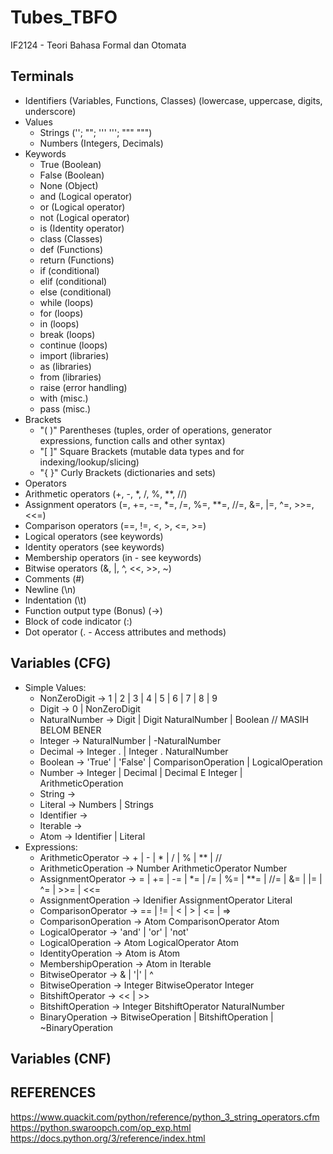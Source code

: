 # Tubes_TBFO
IF2124 - Teori Bahasa Formal dan Otomata

## Terminals
- Identifiers (Variables, Functions, Classes) (lowercase, uppercase, digits, underscore)
- Values
  - Strings (''; ""; ''' '''; """ """)
  - Numbers (Integers, Decimals)
- Keywords
  - True (Boolean)
  - False (Boolean)
  - None (Object)
  - and (Logical operator)
  - or (Logical operator)
  - not (Logical operator)
  - is (Identity operator)
  - class (Classes)
  - def (Functions)
  - return (Functions)
  - if (conditional)
  - elif (conditional)
  - else (conditional)
  - while (loops)
  - for (loops)
  - in (loops)
  - break (loops)
  - continue (loops)
  - import (libraries)
  - as (libraries)
  - from (libraries)
  - raise (error handling)
  - with (misc.)
  - pass (misc.)
- Brackets
  - "( )" Parentheses (tuples, order of operations, generator expressions, function calls and other syntax)
  - "[ ]" Square Brackets (mutable data types and for indexing/lookup/slicing)
  - "{ }" Curly Brackets (dictionaries and sets)
 - Operators
  - Arithmetic operators (+, -, *, /, %, **, //)
  - Assignment operators (=, +=, -=, *=, /=, %=, **=, //=, &=, |=, ^=, >>=, <<=)
  - Comparison operators (==, !=, <, >, <=, >=)
  - Logical operators (see keywords)
  - Identity operators (see keywords)
  - Membership operators (in - see keywords)
  - Bitwise operators (&, |, ^, <<, >>, ~)
 - Comments (#)
 - Newline (\n)
 - Indentation (\t)
 - Function output type (Bonus) (->)
 - Block of code indicator (:)
 - Dot operator (. - Access attributes and methods)

## Variables (CFG)
- Simple Values:
  - NonZeroDigit -> 1 | 2 | 3 | 4 | 5 | 6 | 7 | 8 | 9
  - Digit -> 0 | NonZeroDigit
  - NaturalNumber -> Digit | Digit NaturalNumber | Boolean  // MASIH BELOM BENER
  - Integer -> NaturalNumber | -NaturalNumber
  - Decimal -> Integer . | Integer . NaturalNumber
  - Boolean -> 'True' | 'False' | ComparisonOperation | LogicalOperation
  - Number -> Integer | Decimal | Decimal E Integer | ArithmeticOperation
  - String -> 
  - Literal -> Numbers | Strings
  - Identifier ->
  - Iterable ->
  - Atom -> Identifier | Literal
- Expressions:
  - ArithmeticOperator -> + | - | * | / | % | ** | //
  - ArithmeticOperation -> Number ArithmeticOperator Number
  - AssignmentOperator -> = | += | -= | *= | /= | %= | **= | //= | &= | |= | ^= | >>= | <<=
  - AssignmentOperation -> Idenifier AssignmentOperator Literal
  - ComparisonOperator -> == | != | < | > | <= | =>
  - ComparisonOperation -> Atom ComparisonOperator Atom
  - LogicalOperator -> 'and' | 'or' | 'not'
  - LogicalOperation -> Atom LogicalOperator Atom
  - IdentityOperation -> Atom is Atom
  - MembershipOperation -> Atom in Iterable
  - BitwiseOperator -> & | '|' | ^
  - BitwiseOperation -> Integer BitwiseOperator Integer
  - BitshiftOperator -> << | >>
  - BitshiftOperation -> Integer BitshiftOperator NaturalNumber
  - BinaryOperation -> BitwiseOperation | BitshiftOperation | ~BinaryOperation
  
## Variables (CNF)


## REFERENCES
https://www.quackit.com/python/reference/python_3_string_operators.cfm
https://python.swaroopch.com/op_exp.html
https://docs.python.org/3/reference/index.html
